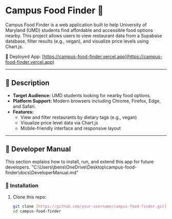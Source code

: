 # Campus Food Finder 🍔

Campus Food Finder is a web application built to help University of Maryland (UMD) students find affordable and accessible food options nearby. This project allows users to view restaurant data from a Supabase database, filter results (e.g., vegan), and visualize price levels using Chart.js.

📍 Deployed App: [https://campus-food-finder.vercel.app](https://campus-food-finder.vercel.app)

---

## 🧭 Description

- **Target Audience:** UMD students looking for nearby food options.
- **Platform Support:** Modern browsers including Chrome, Firefox, Edge, and Safari.
- **Features:**
  - View and filter restaurants by dietary tags (e.g., vegan)
  - Visualize price level data via Chart.js
  - Mobile-friendly interface and responsive layout

---

## 📘 Developer Manual

This section explains how to install, run, and extend this app for future developers.
"C:\Users\jbens\OneDrive\Desktop\campus-food-finder\docs\DeveloperManual.md"

### 🔧 Installation

1. Clone this repo:
   ```bash
   git clone [https://github.com/your-username/campus-food-finder.git](https://github.com/SuperJoeTendo/campus-food-finder)
   cd campus-food-finder
